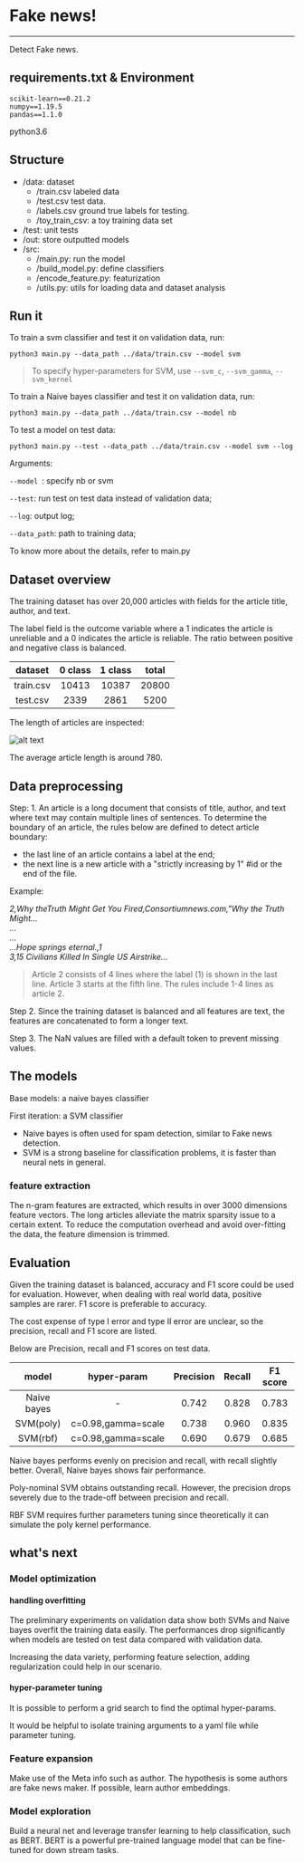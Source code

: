# Fake news!
***
Detect Fake news.
## requirements.txt & Environment
```
scikit-learn==0.21.2
numpy==1.19.5
pandas==1.1.0
```
python3.6

## Structure
* /data: dataset
  * /train.csv labeled data
  * /test.csv test data.
  * /labels.csv ground true labels for testing.
  * /toy_train_csv: a toy training data set
* /test: unit tests
* /out: store outputted models
* /src: 
  * /main.py: run the model 
  * /build_model.py: define classifiers
  * /encode_feature.py: featurization
  * /utils.py: utils for loading data and dataset analysis
  
## Run it
To train a svm classifier and test it on validation data, run:
```
python3 main.py --data_path ../data/train.csv --model svm
```
>To specify hyper-parameters for SVM, use
```--svm_c```, ```--svm_gamma```, ```--svm_kernel```

To train a Naive bayes classifier and test it on validation data, run:
```
python3 main.py --data_path ../data/train.csv --model nb
```

To test a model on test data:
```
python3 main.py --test --data_path ../data/train.csv --model svm --log
```
Arguments:

```--model ```: specify nb or svm

```--test```: run test on test data instead of validation data;

```--log```: output log; 

```--data_path```: path to training data;

To know more about the details, refer to main.py

## Dataset overview

The training dataset has over 20,000 articles with fields for the article title, author, and text.

The label field is the outcome variable where a 1 indicates the article is unreliable and a 0 indicates the article is reliable.
The ratio between positive and negative class is balanced.


| dataset | 0 class | 1 class | total |
| :---: | :---: | :---: | :---: |
| train.csv | 10413 | 10387 | 20800 |
| test.csv | 2339 | 2861 | 5200 |

The length of articles are inspected:

![alt text](https://github.com/ZhanfanZhou/FakeNews/blob/master/data.png)

The average article length is around 780.

## Data preprocessing
Step: 1. An article is a long document that consists of title, author, and text where text may contain multiple lines of sentences. To determine
the boundary of an article, the rules below are defined to detect article boundary:

  * the last line of an article contains a label at the end;
  * the next line is a new article with a "strictly increasing by 1" #id or the end of the file.

Example:

*2,Why theTruth Might Get You Fired,Consortiumnews.com,"Why the Truth Might...*\
*...*\
*...*\
*...Hope springs eternal.,1*\
*3,15 Civilians Killed In Single US Airstrike...*

>Article 2 consists of 4 lines where the label (1) is shown in the last line. Article 3 starts at the fifth line.
The rules include 1-4 lines as article 2.

Step 2. Since the training dataset is balanced and all features are text, the features are concatenated to form a longer text.


Step 3. The NaN values are filled with a default token to prevent missing values.

## The models
Base models: a naive bayes classifier 

First iteration: a SVM classifier

* Naive bayes is often used for spam detection, similar to Fake news detection.
* SVM is a strong baseline for classification problems, it is faster than neural nets in general.

### feature extraction
The n-gram features are extracted, which results in over 3000 dimensions feature vectors. The long articles alleviate the matrix sparsity issue to a certain extent.
To reduce the computation overhead and avoid over-fitting the data, the feature dimension is trimmed.


## Evaluation
Given the training dataset is balanced, accuracy and F1 score could be used for evaluation. However, when dealing with real world data, positive samples are rarer.
F1 score is preferable to accuracy.

The cost expense of type I error and type II error are unclear, so the precision, recall and F1 score are listed.

Below are Precision, recall and F1 scores on test data.

| model | hyper-param | Precision | Recall | F1 score |
| :---: | :---: | :---: | :---: | :---: |
| Naive bayes | - | 0.742 | 0.828 | 0.783 |
| SVM(poly) | c=0.98,gamma=scale | 0.738 | 0.960 | 0.835 |
| SVM(rbf) | c=0.98,gamma=scale | 0.690 | 0.679 | 0.685 |

Naive bayes performs evenly on precision and recall, with recall slightly better. Overall, Naive bayes shows fair performance.

Poly-nominal SVM obtains outstanding recall. However, the precision drops severely due to the trade-off between precision and recall.

RBF SVM requires further parameters tuning since theoretically it can simulate the poly kernel performance.
## what's next

### Model optimization
#### handling overfitting
The preliminary experiments on validation data show both SVMs and Naive bayes overfit the training data easily.
The performances drop significantly when models are tested on test data compared with validation data.

Increasing the data variety, performing feature selection, adding regularization could help in our scenario.
#### hyper-parameter tuning
It is possible to perform a grid search to find the optimal hyper-params.

It would be helpful to isolate training arguments to a yaml file while parameter tuning.
### Feature expansion
Make use of the Meta info such as author. The hypothesis is some authors are fake news maker. If possible, learn author embeddings.

### Model exploration
Build a neural net and leverage transfer learning to help classification, such as BERT.
BERT is a powerful pre-trained language model that can be fine-tuned for down stream tasks.
